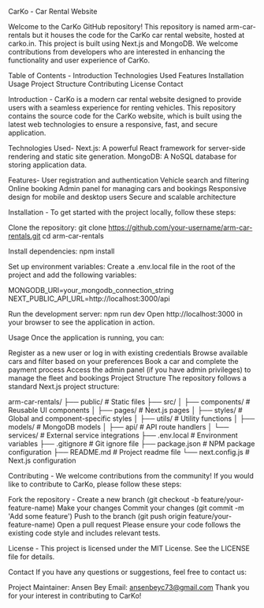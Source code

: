 CarKo - Car Rental Website

Welcome to the CarKo GitHub repository! This repository is named arm-car-rentals but it houses the code for the CarKo car rental website, hosted at carko.in. This project is built using Next.js and MongoDB. We welcome contributions from developers who are interested in enhancing the functionality and user experience of CarKo.

Table of Contents -
Introduction
Technologies Used
Features
Installation
Usage
Project Structure
Contributing
License
Contact

Introduction -
CarKo is a modern car rental website designed to provide users with a seamless experience for renting vehicles. This repository contains the source code for the CarKo website, which is built using the latest web technologies to ensure a responsive, fast, and secure application.

Technologies Used-
Next.js: A powerful React framework for server-side rendering and static site generation.
MongoDB: A NoSQL database for storing application data.

Features-
User registration and authentication
Vehicle search and filtering
Online booking
Admin panel for managing cars and bookings
Responsive design for mobile and desktop users
Secure and scalable architecture

Installation -
To get started with the project locally, follow these steps:

Clone the repository:
git clone https://github.com/your-username/arm-car-rentals.git
cd arm-car-rentals

Install dependencies:
npm install

Set up environment variables:
Create a .env.local file in the root of the project and add the following variables:

MONGODB_URI=your_mongodb_connection_string
NEXT_PUBLIC_API_URL=http://localhost:3000/api

Run the development server:
npm run dev
Open http://localhost:3000 in your browser to see the application in action.

Usage
Once the application is running, you can:

Register as a new user or log in with existing credentials
Browse available cars and filter based on your preferences
Book a car and complete the payment process
Access the admin panel (if you have admin privileges) to manage the fleet and bookings
Project Structure
The repository follows a standard Next.js project structure:

arm-car-rentals/
├── public/                  # Static files
├── src/
│   ├── components/          # Reusable UI components
│   ├── pages/               # Next.js pages
│   ├── styles/              # Global and component-specific styles
│   ├── utils/               # Utility functions
│   ├── models/              # MongoDB models
│   ├── api/                 # API route handlers
│   └── services/            # External service integrations
├── .env.local               # Environment variables
├── .gitignore               # Git ignore file
├── package.json             # NPM package configuration
├── README.md                # Project readme file
└── next.config.js           # Next.js configuration

Contributing -
We welcome contributions from the community! If you would like to contribute to CarKo, please follow these steps:

Fork the repository -
Create a new branch (git checkout -b feature/your-feature-name)
Make your changes
Commit your changes (git commit -m 'Add some feature')
Push to the branch (git push origin feature/your-feature-name)
Open a pull request
Please ensure your code follows the existing code style and includes relevant tests.

License -
This project is licensed under the MIT License. See the LICENSE file for details.

Contact
If you have any questions or suggestions, feel free to contact us:

Project Maintainer: Ansen Bey
Email: ansenbeyc73@gmail.com
Thank you for your interest in contributing to CarKo!
